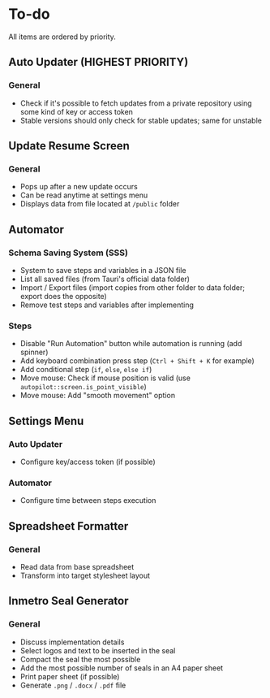 # To-do

All items are ordered by priority.

## Auto Updater (HIGHEST PRIORITY)

### General

- Check if it's possible to fetch updates from a private repository using some kind of key or access token
- Stable versions should only check for stable updates; same for unstable

## Update Resume Screen

### General

- Pops up after a new update occurs
- Can be read anytime at settings menu
- Displays data from file located at `/public` folder

## Automator

### Schema Saving System (SSS)

- System to save steps and variables in a JSON file
- List all saved files (from Tauri's official data folder)
- Import / Export files (import copies from other folder to data folder; export does the opposite)
- Remove test steps and variables after implementing

### Steps

- Disable "Run Automation" button while automation is running (add spinner)
- Add keyboard combination press step (`Ctrl + Shift + K` for example)
- Add conditional step (`if`, `else`, `else if`)
- Move mouse: Check if mouse position is valid (use `autopilot::screen.is_point_visible`)
- Move mouse: Add "smooth movement" option

## Settings Menu

### Auto Updater

- Configure key/access token (if possible)

### Automator

- Configure time between steps execution

## Spreadsheet Formatter

### General

- Read data from base spreadsheet
- Transform into target stylesheet layout

## Inmetro Seal Generator

### General

- Discuss implementation details
- Select logos and text to be inserted in the seal
- Compact the seal the most possible
- Add the most possible number of seals in an A4 paper sheet
- Print paper sheet (if possible)
- Generate `.png` / `.docx` / `.pdf` file
